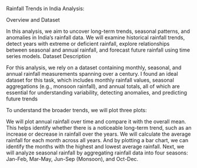 Rainfall Trends in India Analysis:

Overview and Dataset

In this analysis, we aim to uncover long-term trends, seasonal patterns, and anomalies in India’s rainfall data. We will examine historical rainfall trends, detect years with extreme or deficient rainfall, explore relationships between seasonal and annual rainfall, and forecast future rainfall using time series models.
Dataset Description

For this analysis, we rely on a dataset containing monthly, seasonal, and annual rainfall measurements spanning over a century. I found an ideal dataset for this task, which includes monthly rainfall values, seasonal aggregations (e.g., monsoon rainfall), and annual totals, all of which are essential for understanding variability, detecting anomalies, and predicting future trends

To understand the broader trends, we will plot three plots:

We will plot annual rainfall over time and compare it with the overall mean. This helps identify whether there is a noticeable long-term trend, such as an increase or decrease in rainfall over the years.
We will calculate the average rainfall for each month across all years. And by plotting a bar chart, we can identify the months with the highest and lowest average rainfall.
Next, we will analyze seasonal rainfall by aggregating rainfall data into four seasons: Jan-Feb, Mar-May, Jun-Sep (Monsoon), and Oct-Dec.


